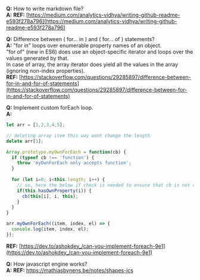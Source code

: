 **Q:** How to write markdown file?  
**A:** **REF:** [https://medium.com/analytics-vidhya/writing-github-readme-e593f278a796](https://medium.com/analytics-vidhya/writing-github-readme-e593f278a796)

**Q:** Difference between ( for... in ) and ( for... of ) statements?  
**A:** "for in" loops over enumerable property names of an object.  
"for of" (new in ES6) does use an object-specific iterator and loops over the values generated by that.  
In case of array, the array iterator does yield all the values in the array (ignoring non-index properties).  
**REF:** [https://stackoverflow.com/questions/29285897/difference-between-for-in-and-for-of-statements](https://stackoverflow.com/questions/29285897/difference-between-for-in-and-for-of-statements)

**Q:** Implement custom forEach loop.  
**A:**  

```js
let arr = [1,2,3,4,5];

// deleting array item this way wont change the length  
delete arr[1];

Array.prototype.myOwnForEach = function(cb) {
  if (typeof cb !== 'function') {
    throw 'myOwnForEach only accepts function';
  }
  
  for (let i=0; i<this.length; i++) {
    // so, here the below if check is needed to ensure that cb is not called with the index which is not present in the array.
    if(this.hasOwnProperty(i)) {
      cb(this[i], i, this);
    }
  }
}

arr.myOwnForEach((item, index, el) => {
  console.log(item, index, el);
});
```
**REF:** [https://dev.to/ashokdey_/can-you-implement-foreach-9e1](https://dev.to/ashokdey_/can-you-implement-foreach-9e1)

**Q:** How javascript engine works?  
**A:** **REF:** https://mathiasbynens.be/notes/shapes-ics
